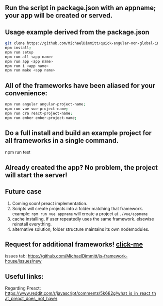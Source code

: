 ## Run the script in package.json with an appname; your app will be created or served.

## Usage example derived from the package.json
```bash
git clone https://github.com/MichaelDimmitt/quick-angular-non-global-install.git;
npm install;
npm run setup
npm run all <app name>
npm run app <app name>
npm run i <app name>
npm run make <app name>
```
## All of the frameworks have been aliased for your convenience:
```bash
npm run angular angular-project-name;
npm run vue vue-project-name;
npm run cra react-project-name;
npm run ember ember-project-name;
```

## Do a full install and build an example project for all frameworks in a single command.
npm run test

## Already created the app? No problem, the project will start the server!

## Future case
1) Coming soon! preact implementation.
1) Scripts will create projects into a folder matching that framework.
<br/> example: `npm run vue appname` will create a project at `./vue/appname`
2) cache installing, if user repeatedly uses the same framework. elsewise reinstall everything.
3) alternative solution, folder structure maintains its own nodemodules.

## Request for additional frameworks! [click-me](https://github.com/MichaelDimmitt/js-framework-house/issues/new)
issues tab: https://github.com/MichaelDimmitt/js-framework-house/issues/new

## Useful links:
Regarding Preact:
https://www.reddit.com/r/javascript/comments/5k682g/what_is_in_react_that_preact_does_not_have/
